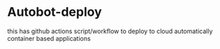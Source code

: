 # Autobot-deploy
this has github actions script/workflow to deploy to cloud automatically container based applications
